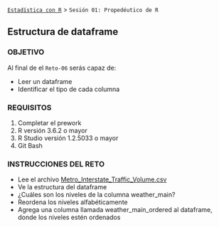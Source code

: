 [`Estadística con R`](../Readme.md) > `Sesión 01: Propedéutico de R` 

## Estructura de dataframe

### OBJETIVO

Al final de el `Reto-06` serás capaz de:
- Leer un dataframe
- Identificar el tipo de cada columna

### REQUISITOS

1. Completar el prework
2. R versión 3.6.2 o mayor
3. R Studio versión 1.2.5033 o mayor 
4. Git Bash

### INSTRUCCIONES DEL RETO

- Lee el archivo [Metro_Interstate_Traffic_Volume.csv](../../Data/Metro_Interstate_Traffic_Volume.csv)
- Ve la estructura del dataframe
- ¿Cuáles son los niveles de la columna weather_main?
- Reordena los niveles alfabéticamente
- Agrega una columna llamada weather_main_ordered al dataframe, donde los niveles estén ordenados
